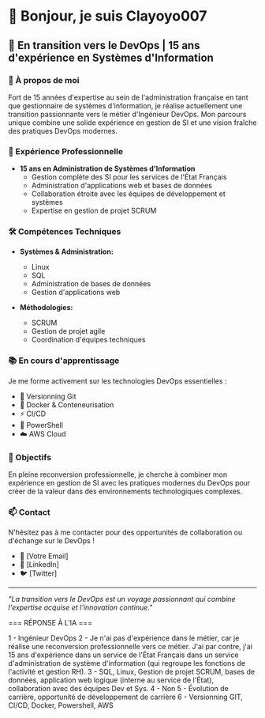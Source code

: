 # 👋 Bonjour, je suis Clayoyo007

## 🚀 En transition vers le DevOps | 15 ans d'expérience en Systèmes d'Information

### 🎯 À propos de moi

Fort de 15 années d'expertise au sein de l'administration française en tant que gestionnaire de systèmes d'information, je réalise actuellement une transition passionnante vers le métier d'Ingénieur DevOps. Mon parcours unique combine une solide expérience en gestion de SI et une vision fraîche des pratiques DevOps modernes.

### 💼 Expérience Professionnelle

- **15 ans en Administration de Systèmes d'Information**
  - Gestion complète des SI pour les services de l'État Français
  - Administration d'applications web et bases de données
  - Collaboration étroite avec les équipes de développement et systèmes
  - Expertise en gestion de projet SCRUM

### 🛠️ Compétences Techniques

- **Systèmes & Administration:**
  - Linux
  - SQL
  - Administration de bases de données
  - Gestion d'applications web

- **Méthodologies:**
  - SCRUM
  - Gestion de projet agile
  - Coordination d'équipes techniques

### 📚 En cours d'apprentissage

Je me forme activement sur les technologies DevOps essentielles :
- 🔄 Versionning Git
- 🚢 Docker & Conteneurisation
- ⚡ CI/CD
- 🔧 PowerShell
- ☁️ AWS Cloud

### 🌱 Objectifs

En pleine reconversion professionnelle, je cherche à combiner mon expérience en gestion de SI avec les pratiques modernes du DevOps pour créer de la valeur dans des environnements technologiques complexes.

### 📫 Contact

N'hésitez pas à me contacter pour des opportunités de collaboration ou d'échange sur le DevOps !

- 📧 [Votre Email]
- 💼 [LinkedIn]
- 🐦 [Twitter]

---
*"La transition vers le DevOps est un voyage passionnant qui combine l'expertise acquise et l'innovation continue."*




=== RÉPONSE À L'IA ===

1 - Ingénieur DevOps
2 - Je n'ai pas d'expérience dans le métier, car je réalise une reconversion professionnelle vers ce métier. J'ai par contre, j'ai 15 ans d'expérience dans un service de l'État Français dans un service d'administration de système d'information (qui regroupe les fonctions de l'activité et gestion RH).
3 - SQL, Linux, Gestion de projet SCRUM, bases de données, application web logique (interne au service de l'État), collaboration avec des équipes Dev et Sys.
4 - Non
5 - Évolution de carrière, opportunité de développement de carrière
6 - Versionning GIT, CI/CD, Docker, Powershell, AWS
